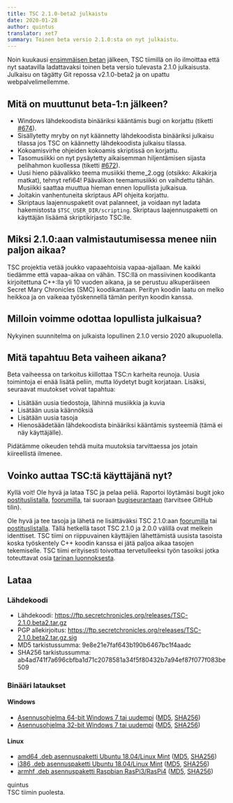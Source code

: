 ```yaml
---
title: TSC 2.1.0-beta2 julkaistu
date: 2020-01-28
author: quintus
translator: xet7
summary: Toinen beta versio 2.1.0:sta on nyt julkaistu.
---
```


Noin kuukausi [ensimmäisen betan][7] jälkeen, TSC tiimillä on ilo
ilmoittaa että nyt saatavilla ladattavaksi toinen beta versio tulevasta
2.1.0 julkaisusta. Julkaisu on tägätty Git repossa v2.1.0-beta2 ja on
upattu webpalvelimellemme.

## Mitä on muuttunut beta-1:n jälkeen?

* Windows lähdekoodista binääriksi kääntämis bugi on korjattu (tiketti [#674][1]).
* Sisällytetty mryby on nyt käännetty lähdekoodista binääriksi
  julkaisu tilassa jos TSC on käännetty lähdekoodista julkaisu tilassa.
* Kokoamisvirhe ohjeiden kokoamis skriptissä on korjattu.
* Tasomusiikki on nyt pysäytetty aikaisemman hiljentämisen sijasta
  pelihahmon kuollessa (tiketti [#672][6]).
* Uusi hieno päävalikko teema musiikki theme_2.ogg (otsikko:
  Aikakirja matkat), tehnyt refi64! Päävalikon teemamusiikki
  on vaihdettu tähän. Musiikki saattaa muuttua hieman ennen
  lopullista julkaisua.
* Joitakin vanhentuneita skriptaus API ohjeita korjattu.
* Skriptaus laajennuspaketit ovat palanneet, ja voidaan nyt ladata
  hakemistosta `$TSC_USER_DIR/scripting`. Skriptaus laajennuspaketti
  on käyttäjän lisäämä skriptikirjasto TSC:lle.

## Miksi 2.1.0:aan valmistautumisessa menee niin paljon aikaa?

TSC projektia vetää joukko vapaaehtoisia vapaa-ajallaan. Me
kaikki tiedämme että vapaa-aikaa on vähän. TSC:llä on massiivinen
koodikanta kirjoitettuna C++:lla yli 10 vuoden aikana, ja se
perustuu alkuperäiseen Secret Mary Chronicles (SMC) koodikantaan.
Perityn koodin laatu on melko heikkoa ja on vaikeaa työskennellä
tämän perityn koodin kanssa.

## Milloin voimme odottaa lopullista julkaisua?

Nykyinen suunnitelma on julkaista lopullinen 2.1.0 versio
2020 alkupuolella.

## Mitä tapahtuu Beta vaiheen aikana?

Beta vaiheessa on tarkoitus kiillottaa TSC:n karheita reunoja.
Uusia toimintoja ei enää lisätä peliin, mutta löydetyt bugit
korjataan. Lisäksi, seuraavat muutokset voivat tapahtua:

* Lisätään uusia tiedostoja, lähinnä musiikkia ja kuvia
* Lisätään uusia käännöksiä
* Lisätään uusia tasoja
* Hienosäädetään lähdekoodista binääriksi kääntämis systeemiä
  (tämä ei näy käyttäjälle).

Pidätämme oikeuden tehdä muita muutoksia tarvittaessa jos
jotain kiireellistä ilmenee.

## Voinko auttaa TSC:tä käyttäjänä nyt?

Kyllä voit! Ole hyvä ja lataa TSC ja pelaa peliä. Raportoi
löytämäsi bugit joko [postituslistalla][3], [foorumilla][4],
tai suoraan [bugiseurantaan][5] (tarvitsee GitHub tilin).

Ole hyvä ja tee tasoja ja lähetä ne lisättäväksi TSC 2.1.0:aan
[foorumilla][4] tai [postituslistalla][3]. Tällä hetkellä tasot
TSC 2.1.0 ja 2.0.0 välillä ovat melkein identtiset. TSC tiimi
on riippuvainen käyttäjien lähettämistä uusista tasoista
koska työskentely C++ koodin kanssa ei jätä paljoa aikaa
tasojen tekemiselle. TSC tiimi erityisesti toivottaa tervetulleeksi
työn tasoiksi jotka toteuttavat osia [tarinan luonnoksesta][2].

## Lataa

### Lähdekoodi

* Lähdekoodi:            <https://ftp.secretchronicles.org/releases/TSC-2.1.0.beta2.tar.gz>
* PGP allekirjoitus:     <https://ftp.secretchronicles.org/releases/TSC-2.1.0.beta2.tar.gz.sig>
* MD5 tarkistussumma:    9e8e21e7faf643b190b6467bc1f4aadc<br/>
* SHA256 tarkistussumma: ab4ad741f7a696cbfba1d71c2078581a34f5f80432b7a94ef87f077f083be509

### Binääri lataukset

#### Windows

* [Asennusohjelma 64-bit Windows 7 tai uudempi](https://ftp.secretchronicles.org/releases/TSC-2.1.0-beta2-win64.exe)
  ([MD5](https://ftp.secretchronicles.org/releases/TSC-2.1.0-beta2-win64.md5sum),
  [SHA256](https://ftp.secretchronicles.org/releases/TSC-2.1.0-beta2-win64.sha256sum))
* [Asennusohjelma 32-bit Windows 7 tai uudempi](https://ftp.secretchronicles.org/releases/TSC-2.1.0-beta2-win32.exe)
  ([MD5](https://ftp.secretchronicles.org/releases/TSC-2.1.0-beta2-win32.md5sum),
  [SHA256](https://ftp.secretchronicles.org/releases/TSC-2.1.0-beta2-win32.sha256sum))

#### Linux

* [amd64 .deb asennuspaketti Ubuntu 18.04/Linux Mint](https://ftp.secretchronicles.org/releases/TSC-2.1.0-beta2-amd64.deb)
  ([MD5](https://ftp.secretchronicles.org/releases/TSC-2.1.0-beta2-amd64.md5sum),
  [SHA256](https://ftp.secretchronicles.org/releases/TSC-2.1.0-beta2-amd64.sha256sum))
* [i386 .deb asennuspaketti Ubuntu 18.04/Linux Mint](https://ftp.secretchronicles.org/releases/TSC-2.1.0-beta2-i386.deb)
  ([MD5](https://ftp.secretchronicles.org/releases/TSC-2.1.0-beta2-i386.md5sum),
  [SHA256](https://ftp.secretchronicles.org/releases/TSC-2.1.0-beta2-i386.sha256sum))
* [armhf .deb asennuspaketti Raspbian RasPi3/RasPi4](https://ftp.secretchronicles.org/releases/TSC-2.1.0-beta2-armhf.deb)
  ([MD5](https://ftp.secretchronicles.org/releases/TSC-2.1.0-beta2-armhf.md5sum),
  [SHA256](https://ftp.secretchronicles.org/releases/TSC-2.1.0-beta2-armhf.sha256sum))

quintus<br/>
TSC tiimin puolesta.

[1]: https://github.com/Secretchronicles/TSC/issues/674
[2]: https://github.com/Secretchronicles/documents/raw/master/gd/documents/pdf/18-001.pdf
[3]: https://lists.secretchronicles.org/postorius/lists/tsc-devel.lists.secretchronicles.org/
[4]: https://lists.secretchronicles.org/hyperkitty/list/tsc-devel@lists.secretchronicles.org/
[5]: https://github.com/Secretchronicles/TSC/issues
[6]: https://github.com/Secretchronicles/TSC/issues/672
[7]: /fi/news/2019/12/23/tsc-2/
